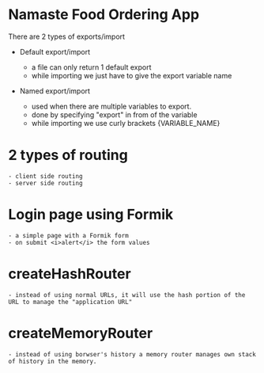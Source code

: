 # Namaste Food Ordering App

<!--
	Header
		- Logo
		- Navbar
	Body
		- Search
		- Restaurant Container
			- Restaurant Card
				- Image
				- Details like name, rating, cuisines etc.
	Footer
		- Address
		- Links
		- Contact
-->

There are 2 types of exports/import

- Default export/import
	* a file can only return 1 default export
	* while importing we just have to give the export variable name

- Named export/import
	* used when there are multiple variables to export.
	* done by specifying "export" in from of the variable
	* while importing we use curly brackets {VARIABLE_NAME}

# 2 types of routing
	- client side routing
	- server side routing

# Login page using Formik
	- a simple page with a Formik form
	- on submit <i>alert</i> the form values

# createHashRouter
	- instead of using normal URLs, it will use the hash portion of the URL to manage the "application URL"

# createMemoryRouter
	- instead of using borwser's history a memory router manages own stack of history in the memory.
